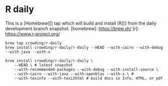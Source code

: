 # R daily

This is a [Homebrew][] tap which will build and install [R][] from the daily development branch snapshot.
[homebrew]: https://brew.sh/
[r]: https://www.r-project.org/

    brew tap crowding/r-daily
    brew install crowding/r-daily/r-daily --HEAD --with-cairo --with-debug --with-java --with-x

    brew install crowding/r-daily/r-daily \
        --HEAD \ # latest snapshot
        --with-recommended-packages --with-debug --with-install-source \ 
        --with-cairo --with-java --with-openblas --with-x \ #
        --with-texinfo --with-texi2html # build docs in Info, HTML, or pdf
